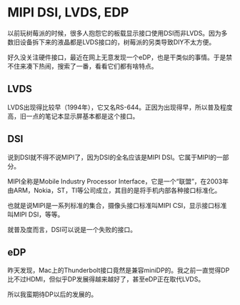# MIPI DSI, LVDS, EDP



以前玩树莓派的时候，很多人抱怨它的板载显示接口使用DSI而非LVDS。因为多数旧设备拆下来的液晶都是LVDS接口的，树莓派的另类导致DIY不太方便。

好久没关注硬件接口，最近在网上无意发现一个eDP，也是干类似的事情。于是禁不住来凑下热闹，搜索了一番，看看它们都有啥特点。


## LVDS

LVDS出现得比较早（1994年），它又名RS-644。正因为出现得早，所以普及程度高，旧一点的笔记本显示屏基本都是这个接口。


## DSI

说到DSI就不得不说MIPI了，因为DSI的全名应该是MIPI DSI。它属于MIPI的一部分。

MIPI全称是Mobile Industry Processor Interface，它是一个“联盟”，在2003年由ARM，Nokia，ST，TI等公司成立，其目的是将手机内部各种接口标准化。

也就是说MIPI是一系列标准的集合，摄像头接口标准叫MIPI CSI，显示接口标准叫MIPI DSI，等等。

就普及度而言，DSI可以说是一个失败的接口。


## eDP

昨天发现，Mac上的Thunderbolt接口竟然是兼容miniDP的。我之前一直觉得DP比不过HDMI，但似乎DP发展得越来越好了，甚至eDP正在取代LVDS。

所以我蛮期待DP以后的发展的。


